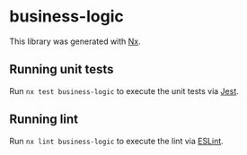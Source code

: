 # business-logic

This library was generated with [Nx](https://nx.dev).

## Running unit tests

Run `nx test business-logic` to execute the unit tests via [Jest](https://jestjs.io).

## Running lint

Run `nx lint business-logic` to execute the lint via [ESLint](https://eslint.org/).
